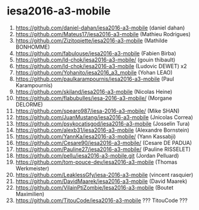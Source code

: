# iesa2016-a3-mobile

1. https://github.com/daniel-dahan/iesa2016-a3-mobile (daniel dahan)
1. https://github.com/Mateus17/iesa2016-a3-mobile (Mathieu Rodrigues)
1. https://github.com/Zizitopiette/iesa2016-a3-mobile (Mathilde BONHOMME)
1. https://github.com/fabulouse/iesa2016-a3-mobile (Fabien Birba)
1. https://github.com/ld-chok/iesa2016-a3-mobile/ (gouin thibault)
1. https://github.com/ld-chok/iesa2016-a3-mobile (Ludovic DEWET) x2
1. https://github.com/Yohanito/iesa2016_a3_mobile (Yohan LEAO)
1. https://github.com/paulkarampournis/iesa2016-a3-mobile (Paul Karampournis)
1. https://github.com/skiland/iesa2016-a3-mobile (Nicolas Heine)
1. https://github.com/flabubulles/iesa-2016-a3-mobile/ (Morgane DELORME)
1. https://github.com/spearo987/iesa-2016-a3-mobile/ (Mike SHAN)
1. https://github.com/JuanMustang/iesa2016-a3-mobile (Jnicolas Correa)
1. https://github.com/psykocatisgod/iesa2016-a3-mobile (Josselin Tura)
1. https://github.com/alexb31/iesa2016-a3-mobile (Alexandre Bornstein)
1. https://github.com/YannKa/iesa2016-a3-mobile/ (Yann Kassabji)
1. https://github.com/Cesare90/iesa2016-a3-mobile/ (Cesare DE PADUA)
1. https://github.com/Pauline27/iesa2016-a3-mobile/ (Pauline RISSELET)
1. https://github.com/pellu/iesa2016-a3-mobile.git (Jordan Pelluard)
1. https://github.com/tom-pouce-dev/iesa2016-a3-mobile (Thomas Werkmeister)
1. https://github.com/LeaklessGfy/iesa-2016-a3-mobile (vincent rasquier)
1. https://github.com/DavidMaarek/iesa2016-a3-mobile (David Maarek)
1. https://github.com/VilainPtiZombie/Iesa2016-a3-mobile (Boutet Maximilien)
1. https://github.com/TitouCode/iesa2016-a3-mobile ??? TitouCode ???
